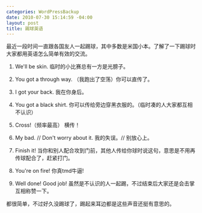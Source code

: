 ```yaml
--- 
categories: WordPressBackup
date: 2010-07-30 15:14:59 -04:00
layout: post
title: 踢球英语
---
```

最近一段时间一直跟各国友人一起踢球，其中多数是米国小本。了解了一下踢球时大家都用英语怎么简单有效的交流。

1. We'll be skin.
临时的小比赛总有一方是光膀子。

2. You got a through way.
（我跑出了空荡）你可以直传了。

3. I got your back.
我在你身后。

4. You got a black shirt.
你可以传给旁边穿黑衣服的。（临时凑的人大家都互相不认识）

5. Cross!（频率最高）
横传！

6. My bad. // Don't worry about it.
我的失误。// 别放心上。

7. Finish it!
当你和别人配合攻到门前，其他人传给你球时说这句，意思是不用再传球配合了，赶紧打门。


8. You're on fire!
你真tmd牛逼!


9. Well done! Good job!
虽然是不认识的人一起踢，不过结束后大家还是会击掌互相称赞一下。

都很简单，不过好久没踢球了，踢起来耳边都是这些声音还挺有意思的。
